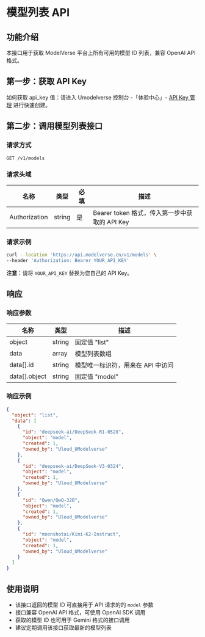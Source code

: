 # 模型列表 API

## 功能介绍

本接口用于获取 ModelVerse 平台上所有可用的模型 ID 列表，兼容 OpenAI API 格式。

## 第一步：获取 API Key

如何获取 api_key 值：请进入 Umodelverse 控制台 -「体验中心」- [API Key 管理](https://console.ucloud.cn/modelverse/experience/api-keys) 进行快速创建。

## 第二步：调用模型列表接口

### 请求方式

`GET /v1/models`

### 请求头域

| 名称          | 类型   | 必填 | 描述                                          |
| ------------- | ------ | ---- | --------------------------------------------- |
| Authorization | string | 是   | Bearer token 格式，传入第一步中获取的 API Key |

### 请求示例

```bash
curl --location 'https://api.modelverse.cn/v1/models' \
--header 'Authorization: Bearer YOUR_API_KEY'
```

**注意**：请将 `YOUR_API_KEY` 替换为您自己的 API Key。

## 响应

### 响应参数

| 名称          | 类型   | 描述                              |
| ------------- | ------ | --------------------------------- |
| object        | string | 固定值 "list"                     |
| data          | array  | 模型列表数组                      |
| data[].id     | string | 模型唯一标识符，用来在 API 中访问 |
| data[].object | string | 固定值 "model"                    |

### 响应示例

```json
{
  "object": "list",
  "data": [
    {
      "id": "deepseek-ai/DeepSeek-R1-0528",
      "object": "model",
      "created": 1,
      "owned_by": "Uloud_UModelverse"
    },
    {
      "id": "deepseek-ai/DeepSeek-V3-0324",
      "object": "model",
      "created": 1,
      "owned_by": "Uloud_UModelverse"
    },
    {
      "id": "Qwen/QwQ-32B",
      "object": "model",
      "created": 1,
      "owned_by": "Uloud_UModelverse"
    },
    {
      "id": "moonshotai/Kimi-K2-Instruct",
      "object": "model",
      "created": 1,
      "owned_by": "Uloud_UModelverse"
    }
  ]
}
```

## 使用说明

- 该接口返回的模型 ID 可直接用于 API 请求的的 `model` 参数
- 接口兼容 OpenAI API 格式，可使用 OpenAI SDK 调用
- 获取的模型 ID 也可用于 Gemini 格式的接口调用
- 建议定期调用该接口获取最新的模型列表
